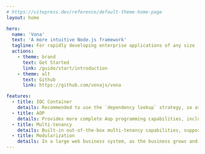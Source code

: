 ```yaml
---
# https://vitepress.dev/reference/default-theme-home-page
layout: home

hero:
  name: 'Vona'
  text: 'A more intuitive Node.js framework'
  tagline: For rapidly developing enterprise applications of any size
  actions:
    - theme: brand
      text: Get Started
      link: /guide/start/introduction
    - theme: alt
      text: Github
      link: https://github.com/vonajs/vona

features:
  - title: IOC Container
    details: Recommended to use the `dependency lookup` strategy, so as to use fewer decorator functions and fewer type annotations, making the IOC container more concise and intuitive
  - title: AOP
    details: Provides more complete Aop programming capabilities, including pre-handle aspect, subject aspect, and object aspect
  - title: Multi-tenancy
    details: Built-in out-of-the-box multi-tenancy capabilities, supporting both shared and isolated modes
  - title: Modularization
    details: In a large web business system, as the business grows and changes, it is also necessary to divide the system into relatively independent modules in order to avoid code bloating
---
```

